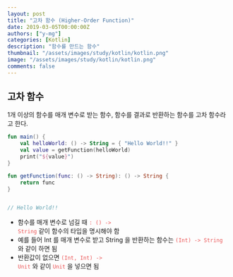 ```yaml
---
layout: post
title: "고차 함수 (Higher-Order Function)"
date: 2019-03-05T00:00:00Z
authors: ["y-mg"]
categories: [Kotlin]
description: "함수를 만드는 함수"
thumbnail: "/assets/images/study/kotlin/kotlin.png"
image: "/assets/images/study/kotlin/kotlin.png"
comments: false
---
```


## 고차 함수
1개 이상의 함수를 매개 변수로 받는 함수, 함수를 결과로 반환하는 함수를 고차 함수라고 한다.
<br/>

```kotlin
fun main() {
    val helloWorld: () -> String = { "Hello World!!" }
    val value = getFunction(helloWorld)
    print("${value}")
}

fun getFunction(func: () -> String): () -> String {
    return func
}


// Hello World!!
```
- 함수를 매개 변수로 넘길 때 <code style="color: #eb5657;">: () -> String</code> 같이 함수의 타입을 명시해야 함
- 예를 들어 Int 를 매개 변수로 받고 String 을 반환하는 함수는 <code style="color: #eb5657;">(Int) -> String</code> 와 같이 하면 됨
- 반환값이 없으면 <code style="color: #eb5657;">(Int, Int) -> Unit</code> 와 같이 <code style="color: #eb5657;">Unit</code> 을 넣으면 됨